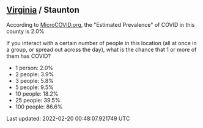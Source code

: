 
## [Virginia](/united-states/virginia) / Staunton

According to [MicroCOVID.org](http://microcovid.org),
the "Estimated Prevalence" of COVID in this county is 2.0%

If you interact with a certain number of people in this location
(all at once in a group, or spread out across the day), what is the chance that
1 or more of them has COVID?

- 1 person: 2.0%
- 2 people: 3.9%
- 3 people: 5.8%
- 5 people: 9.5%
- 10 people: 18.2%
- 25 people: 39.5%
- 100 people: 86.6%

Last updated: 2022-02-20 00:48:07.921749 UTC
